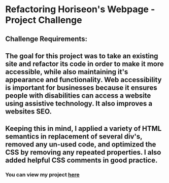 # Refactoring Horiseon's Webpage - Project Challenge
## Challenge Requirements:
The goal for this project was to take an existing site and refactor its code in order to make it more **accessible**, while also maintaining it's appearance and functionality. Web accessibility is important for businesses because it ensures people with disabilities can access a website using assistive technology. It also improves a websites SEO.
---
Keeping this in mind, I applied a variety of HTML semantics in replacement of several div's, removed any un-used code, and optimized the CSS by removing any repeated properties. I also added helpful CSS comments in good practice.
---
### You can view my project [here](https://adairconlin.art/horiseon/)
